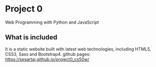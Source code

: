 # Project 0

Web Programming with Python and JavaScript

## What is included
It is a static website built with latest web technologies, including HTML5, CSS3, Sass and Bootstrap4. 
github pages: https://sesartaj.github.io/project0_cs50w/
